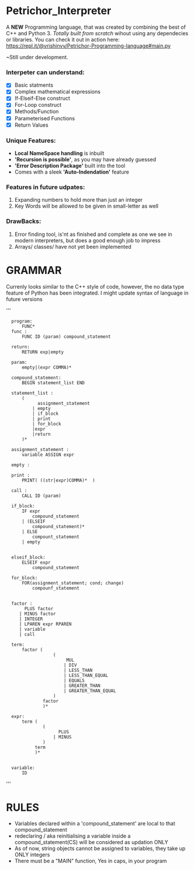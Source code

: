 # Petrichor_Interpreter

A **NEW** Programming language, that was created by combining the best of C++ and Python 3. 
*Totally built from scratch* wihout using any dependecies or libraries. You can check it out in action here: https://repl.it/@vrishinvv/Petrichor-Programming-language#main.py

~Still under development. 

### Interpeter can understand:
- [x] Basic statments
- [x] Complex mathematical expressions
- [x] If-Elseif-Else construct
- [x] For-Loop construct
- [x] Methods/Function
- [x] Parameterised Functions
- [x] Return Values

### Unique Features:
* **Local NameSpace handling** is inbuilt
* **'Recursion is possible'**, as you may have already guessed
* **'Error Description Package'** built into the tool
* Comes with a sleek **'Auto-Indendation'** feature

### Features in future udpates:
1. Expanding numbers to hold more than just an integer 
2. Key Words will be allowed to be given in small-letter as well


### DrawBacks:
1. Error finding tool, is'nt as finished and complete as one we see in modern 
  interpreters, but does a good enough job to impress
2. Arrays/ classes/ have not yet been implemented

# GRAMMAR
Currenly looks similar to the C++ style of code, however, the no data type feature of Python has been integrated.
I might update syntax of language in future versions

'''

      program:
          FUNC*
      func : 
          FUNC ID (param) compound_statement

      return:
          RETURN exp|empty 

      param: 
          empty|(expr COMMA)*

      compound_statement: 
          BEGIN statement_list END

      statement_list : 
          (
                assignment_statement 
              | empty
              | if_block
              | print 
              | for_block
              |expr
              |return 
          )*

      assignment_statement : 
          variable ASSIGN expr 

      empty :

      print : 
          PRINT( ((str|expr)COMMA)*  )  

      call : 
          CALL ID (param)

      if_block: 
          IF expr 
              compound_statement 
          | (ELSEIF
              compound_statement)*
          | ELSE
              compount_statement
          | empty


      elseif_block:
          ELSEIF expr 
              compound_statement 

      for_block: 
          FOR(assignment_statement; cond; change) 
              compounf_statement


      factor :
           PLUS factor
         | MINUS factor
         | INTEGER
         | LPAREN expr RPAREN
         | variable
         | call

      term: 
          factor (
                      (
                           MUL 
                          | DIV 
                          | LESS_THAN 
                          | LESS_THAN_EQUAL 
                          | EQUALS 
                          | GREATER_THAN 
                          | GREATER_THAN_EQUAL
                      ) 
                  factor  
                  )*

      expr: 
          term (
                  (
                        PLUS 
                      | MINUS
                  ) 
               term
               )*


      variable: 
          ID 
'''

# RULES
* Variables declared within a 'compound_statement' are local to that compound_statement
* redeclaring / aka reinitialising a variable inside a compound_statement(CS) will be considered as updation ONLY
* As of now, string objects cannot be assigned to variables, they take up ONLY integers
* There must be a "MAIN" function, Yes in caps, in your program
